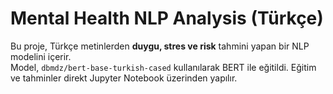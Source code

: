 # Mental Health NLP Analysis (Türkçe)

Bu proje, Türkçe metinlerden **duygu, stres ve risk** tahmini yapan bir NLP modelini içerir.  
Model, `dbmdz/bert-base-turkish-cased` kullanılarak BERT ile eğitildi. Eğitim ve tahminler direkt Jupyter Notebook üzerinden yapılır.
